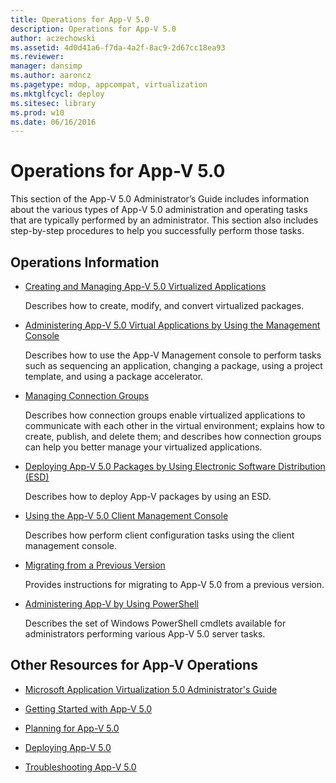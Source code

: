 ```yaml
---
title: Operations for App-V 5.0
description: Operations for App-V 5.0
author: aczechowski
ms.assetid: 4d0d41a6-f7da-4a2f-8ac9-2d67cc18ea93
ms.reviewer: 
manager: dansimp
ms.author: aaroncz
ms.pagetype: mdop, appcompat, virtualization
ms.mktglfcycl: deploy
ms.sitesec: library
ms.prod: w10
ms.date: 06/16/2016
---
```



# Operations for App-V 5.0


This section of the App-V 5.0 Administrator’s Guide includes information about the various types of App-V 5.0 administration and operating tasks that are typically performed by an administrator. This section also includes step-by-step procedures to help you successfully perform those tasks.

## Operations Information


-   [Creating and Managing App-V 5.0 Virtualized Applications](creating-and-managing-app-v-50-virtualized-applications.md)

    Describes how to create, modify, and convert virtualized packages.

-   [Administering App-V 5.0 Virtual Applications by Using the Management Console](administering-app-v-50-virtual-applications-by-using-the-management-console.md)

    Describes how to use the App-V Management console to perform tasks such as sequencing an application, changing a package, using a project template, and using a package accelerator.

-   [Managing Connection Groups](managing-connection-groups.md)

    Describes how connection groups enable virtualized applications to communicate with each other in the virtual environment; explains how to create, publish, and delete them; and describes how connection groups can help you better manage your virtualized applications.

-   [Deploying App-V 5.0 Packages by Using Electronic Software Distribution (ESD)](deploying-app-v-50-packages-by-using-electronic-software-distribution--esd-.md)

    Describes how to deploy App-V packages by using an ESD.

-   [Using the App-V 5.0 Client Management Console](using-the-app-v-50-client-management-console.md)

    Describes how perform client configuration tasks using the client management console.

-   [Migrating from a Previous Version](migrating-from-a-previous-version-app-v-50.md)

    Provides instructions for migrating to App-V 5.0 from a previous version.

-   [Administering App-V by Using PowerShell](administering-app-v-by-using-powershell.md)

    Describes the set of Windows PowerShell cmdlets available for administrators performing various App-V 5.0 server tasks.






## Other Resources for App-V Operations


-   [Microsoft Application Virtualization 5.0 Administrator's Guide](microsoft-application-virtualization-50-administrators-guide.md)

-   [Getting Started with App-V 5.0](getting-started-with-app-v-50--rtm.md)

-   [Planning for App-V 5.0](planning-for-app-v-50-rc.md)

-   [Deploying App-V 5.0](deploying-app-v-50.md)

-   [Troubleshooting App-V 5.0](troubleshooting-app-v-50.md)

 

 






